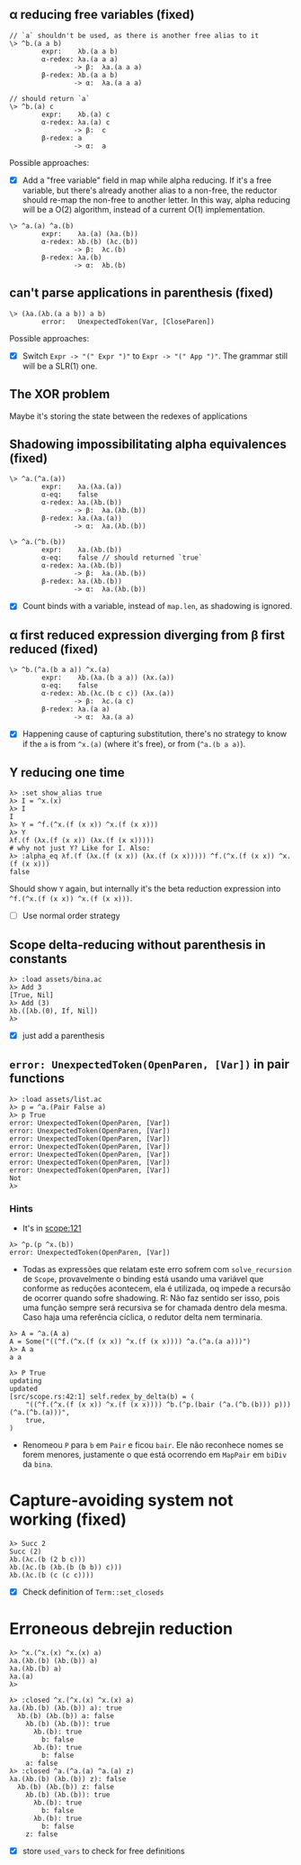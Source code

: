 ## α reducing free variables (fixed)
```
// `a` shouldn't be used, as there is another free alias to it
\> ^b.(a a b)             
        expr:    λb.(a a b)
        α-redex: λa.(a a a)
                -> β:  λa.(a a a)
        β-redex: λb.(a a b)
                -> α:  λa.(a a a)

// should return `a`
\> ^b.(a) c
        expr:    λb.(a) c
        α-redex: λa.(a) c
                -> β:  c
        β-redex: a
                -> α:  a
```
Possible approaches:
- [x] Add a "free variable" field in map while alpha reducing. If it's a free variable, but there's already another alias to a non-free, the reductor should re-map the non-free to another letter. In this way, alpha reducing will be a O(2) algorithm, instead of a current O(1) implementation.

```
\> ^a.(a) ^a.(b) 
        expr:    λa.(a) (λa.(b))
        α-redex: λb.(b) (λc.(b))
                -> β:  λc.(b)
        β-redex: λa.(b)
                -> α:  λb.(b)
```

## can't parse applications in parenthesis (fixed)
```
\> (λa.(λb.(a a b)) a b)
        error:   UnexpectedToken(Var, [CloseParen])
```
Possible approaches:
- [x] Switch `Expr -> "(" Expr ")"` to `Expr -> "(" App ")"`. The grammar still will be a SLR(1) one.


## The XOR problem
Maybe it's storing the state between the redexes of applications

## Shadowing impossibilitating alpha equivalences (fixed)
```
\> ^a.(^a.(a))
        expr:    λa.(λa.(a))
        α-eq:    false
        α-redex: λa.(λb.(b))
                -> β:  λa.(λb.(b))
        β-redex: λa.(λa.(a))
                -> α:  λa.(λb.(b))

\> ^a.(^b.(b))
        expr:    λa.(λb.(b))
        α-eq:    false // should returned `true`
        α-redex: λa.(λb.(b))
                -> β:  λa.(λb.(b))
        β-redex: λa.(λb.(b))
                -> α:  λa.(λb.(b))
```

- [x] Count binds with a variable, instead of `map.len`, as shadowing is ignored.

## α first reduced expression diverging from β first reduced (fixed)
```
\> ^b.(^a.(b a a)) ^x.(a)
        expr:    λb.(λa.(b a a)) (λx.(a))
        α-eq:    false
        α-redex: λb.(λc.(b c c)) (λx.(a))
                -> β:  λc.(a c)
        β-redex: λa.(a a)
                -> α:  λa.(a a)
```

- [x] Happening cause of capturing substitution, there's no strategy to know if the `a` is from `^x.(a)` (where it's free), or from (`^a.(b a a)`).

## Y reducing one time
```
λ> :set show_alias true
λ> I = ^x.(x)
λ> I
I
λ> Y = ^f.(^x.(f (x x)) ^x.(f (x x)))
λ> Y
λf.(f (λx.(f (x x)) (λx.(f (x x)))))
# why not just Y? Like for I. Also:
λ> :alpha_eq λf.(f (λx.(f (x x)) (λx.(f (x x))))) ^f.(^x.(f (x x)) ^x.(f (x x)))
false
```
Should show `Y` again, but internally it's the beta reduction expression into `^f.(^x.(f (x x)) ^x.(f (x x)))`.

- [ ] Use normal order strategy

## Scope delta-reducing without parenthesis in constants
```
λ> :load assets/bina.ac
λ> Add 3
[True, Nil]
λ> Add (3)
λb.([λb.(0), If, Nil])
λ> 
```

- [x] just add a parenthesis

## `error: UnexpectedToken(OpenParen, [Var])` in pair functions
```
λ> :load assets/list.ac
λ> p = ^a.(Pair False a)
λ> p True
error: UnexpectedToken(OpenParen, [Var])
error: UnexpectedToken(OpenParen, [Var])
error: UnexpectedToken(OpenParen, [Var])
error: UnexpectedToken(OpenParen, [Var])
error: UnexpectedToken(OpenParen, [Var])
error: UnexpectedToken(OpenParen, [Var])
error: UnexpectedToken(OpenParen, [Var])
Not
λ> 

```

### Hints
- It's in [scope:121](src/scope.rs)
```
λ> ^p.(p ^x.(b))
error: UnexpectedToken(OpenParen, [Var])
```
- Todas as expressões que relatam este erro sofrem com `solve_recursion` de `Scope`, provavelmente o binding está usando uma variável que conforme as reduções acontecem, ela é utilizada, oq impede a recursão de ocorrer quando sofre shadowing.
R: Não faz sentido ser isso, pois uma função sempre será recursiva se for chamada dentro dela mesma. Caso haja uma referência cíclica, o redutor delta nem terminaria.
```
λ> A = ^a.(A a)
A = Some("((^f.(^x.(f (x x)) ^x.(f (x x)))) ^a.(^a.(a a)))")
λ> A a
a a
```
``` 
λ> P True
updating
updated
[src/scope.rs:42:1] self.redex_by_delta(b) = (
    "((^f.(^x.(f (x x)) ^x.(f (x x)))) ^b.(^p.(bair (^a.(^b.(b))) p))) (^a.(^b.(a)))",
    true,
)
```
- Renomeou `P` para `b` em `Pair` e ficou `bair`. Ele não reconhece nomes se forem menores, justamente o que está ocorrendo em `MapPair` em `biDiv` da `bina`.

# Capture-avoiding system not working (fixed)
```
λ> Succ 2
Succ (2)
λb.(λc.(b (2 b c)))
λb.(λc.(b (λb.(b (b b)) c)))
λb.(λc.(b (c (c c))))
```
- [x] Check definition of `Term::set_closeds`

# Erroneous debrejin reduction
```
λ> ^x.(^x.(x) ^x.(x) a)
λa.(λb.(b) (λb.(b)) a)
λa.(λb.(b) a)
λa.(a)
λ> 
```
```
λ> :closed ^x.(^x.(x) ^x.(x) a)
λa.(λb.(b) (λb.(b)) a): true
  λb.(b) (λb.(b)) a: false
    λb.(b) (λb.(b)): true
      λb.(b): true
        b: false
      λb.(b): true
        b: false
    a: false
λ> :closed ^a.(^a.(a) ^a.(a) z)
λa.(λb.(b) (λb.(b)) z): false
  λb.(b) (λb.(b)) z: false
    λb.(b) (λb.(b)): true
      λb.(b): true
        b: false
      λb.(b): true
        b: false
    z: false
```

- [x] store `used_vars` to check for free definitions
